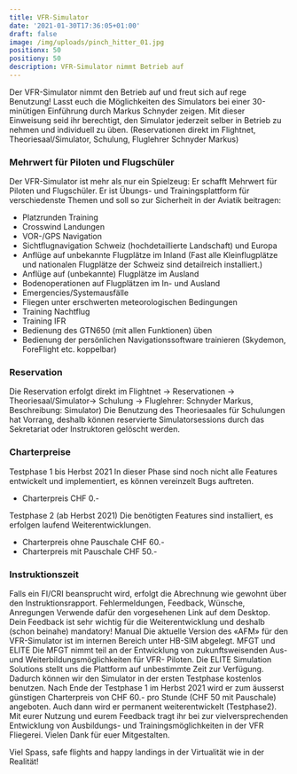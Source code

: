 ```yaml
---
title: VFR-Simulator
date: '2021-01-30T17:36:05+01:00'
draft: false
image: /img/uploads/pinch_hitter_01.jpg
positionx: 50
positiony: 50
description: VFR-Simulator nimmt Betrieb auf
---
```

Der VFR-Simulator nimmt den Betrieb auf und freut sich auf rege Benutzung! Lasst euch die Möglichkeiten des Simulators bei einer 30-minütigen Einführung durch Markus Schnyder zeigen. Mit dieser Einweisung seid ihr berechtigt, den Simulator jederzeit selber in Betrieb zu nehmen und individuell zu üben. (Reservationen direkt im Flightnet, Theoriesaal/Simulator, Schulung, Fluglehrer Schnyder Markus) 

### Mehrwert für Piloten und Flugschüler

Der VFR-Simulator ist mehr als nur ein Spielzeug: Er schafft Mehrwert für Piloten und Flugschüler. Er ist Übungs- und Trainingsplattform für verschiedenste Themen und soll so zur Sicherheit in der Aviatik beitragen: 

* Platzrunden Training 
* Crosswind Landungen 
* VOR-/GPS Navigation 
* Sichtflugnavigation Schweiz (hochdetaillierte Landschaft) und Europa 
* Anflüge auf unbekannte Flugplätze im Inland (Fast alle Kleinflugplätze und nationalen Flugplätze der Schweiz sind detailreich installiert.) 
* Anflüge auf (unbekannte) Flugplätze im Ausland 
* Bodenoperationen auf Flugplätzen im In- und Ausland 
* Emergencies/Systemausfälle 
* Fliegen unter erschwerten meteorologischen Bedingungen 
* Training Nachtflug 
* Training IFR 
* Bedienung des GTN650 (mit allen Funktionen) üben 
* Bedienung der persönlichen Navigationssoftware trainieren (Skydemon, ForeFlight etc. koppelbar) 

### Reservation 
Die Reservation erfolgt direkt im Flightnet -> Reservationen -> Theoriesaal/Simulator-> Schulung -> Fluglehrer: Schnyder Markus, Beschreibung: Simulator) 
Die Benutzung des Theoriesaales für Schulungen hat Vorrang, deshalb können reservierte Simulatorsessions durch das Sekretariat oder Instruktoren gelöscht werden. 

### Charterpreise 
Testphase 1 bis Herbst 2021 
In dieser Phase sind noch nicht alle Features entwickelt und implementiert, es können vereinzelt Bugs auftreten. 
* Charterpreis CHF 0.- 

Testphase 2 (ab Herbst 2021) 
Die benötigten Features sind installiert, es erfolgen laufend Weiterentwicklungen. 

* Charterpreis ohne Pauschale CHF 60.- 
* Charterpreis mit Pauschale CHF 50.- 

### Instruktionszeit 
Falls ein FI/CRI beansprucht wird, erfolgt die Abrechnung wie gewohnt über den Instruktionsrapport. 
Fehlermeldungen, Feedback, Wünsche, Anregungen 
Verwende dafür den vorgesehenen Link auf dem Desktop. Dein Feedback ist sehr wichtig für die Weiterentwicklung und deshalb (schon beinahe) mandatory! 
Manual 
Die aktuelle Version des «AFM» für den VFR-Simulator ist im internen Bereich unter HB-SIM abgelegt. 
MFGT und ELITE 
Die MFGT nimmt teil an der Entwicklung von zukunftsweisenden Aus- und Weiterbildungsmöglichkeiten für VFR- Piloten. Die ELITE Simulation Solutions stellt uns die Plattform auf unbestimmte Zeit zur Verfügung. Dadurch können wir den Simulator in der ersten Testphase kostenlos benutzen. Nach Ende der Testphase 1 im Herbst 2021 wird er zum äusserst günstigen Charterpreis von CHF 60.- pro Stunde (CHF 50 mit Pauschale) angeboten. Auch dann wird er permanent weiterentwickelt (Testphase2). 
Mit eurer Nutzung und eurem Feedback tragt ihr bei zur vielversprechenden Entwicklung von Ausbildungs- und Trainingsmöglichkeiten in der VFR Fliegerei. Vielen Dank für euer Mitgestalten. 

Viel Spass, safe flights and happy landings in der Virtualität wie in der Realität!
